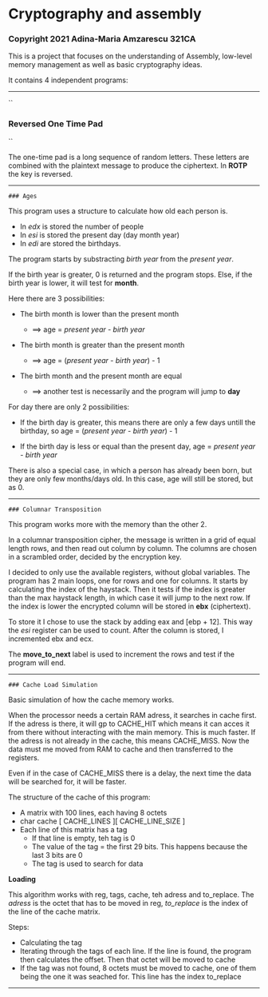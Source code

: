 # Cryptography and assembly
### Copyright 2021 Adina-Maria Amzarescu 321CA
This is a project that focuses on the understanding of Assembly, low-level memory
management as well as basic cryptography ideas.

It contains 4 independent programs:
___________________________________________________________________________________________
``
### Reversed One Time Pad
``

  The one-time pad is a long sequence of random letters. These letters are combined with
  the plaintext message to produce the ciphertext. In **ROTP** the key is
  reversed.
  
___________________________________________________________________________________________
```   
### Ages
```
  This program uses a structure to calculate how old each person is.
  
  * In _edx_ is stored the number of people
  * In _esi_ is stored the present day (day month year)
  * In _edi_ are stored the birthdays.
  
  The program starts by substracting *birth year* from the *present year*.
  
  If the birth year is greater, 0 is returned and the program stops.
  Else, if the birth year is lower, it will test for **month**.
  
  Here there are 3 possibilities:
  
  * The birth month is lower than the present month 
      * ==> age = _present year_ - _birth year_
  
  * The birth month is greater than the present month 
      * ==> age = (_present year_ - _birth year_) - 1
   
  * The birth month and the present month are equal
      * ==> another test is necessarily and the program will jump to **day**

  For day there are only 2 possibilities:
  
  * If the birth day is greater, this means there are only a few days untill
    the birthday, so age = (_present year_ - _birth year_) - 1
    
  * If the birth day is less or equal than the present day,
    age = _present year_ - _birth year_
   
  There is also a special case, in which a person has already been born, but
  they are only few months/days old. In this case, age will still be stored, but as 0.
___________________________________________________________________________________________
```  
### Columnar Transposition
```
  This program works more with the memory than the other 2.
  
  In a columnar transposition cipher, the message is written in a grid of equal length
  rows, and then read out column by column. The columns are chosen in a scrambled order, 
  decided by the encryption key.
  
  I decided to only use the available registers, without global variables. The program
  has 2 main loops, one for rows and one for columns. It starts by calculating the index
  of the haystack. Then it tests if the index is greater than the max haystack length,
  in which case it will jump to the next row. If the index is lower the encrypted column
  will be stored in **ebx** (ciphertext). 
  
  To store it I chose to use the stack by adding eax and [ebp + 12]. This way the _esi_
  register can be used to count. After the column is stored, I incremented ebx and ecx.
  
  The **move_to_next** label is used to increment the rows and test if the program will
  end.
___________________________________________________________________________________________

```  
### Cache Load Simulation
```
  Basic simulation of how the cache memory works.
  
  When the processor needs a certain RAM adress, it searches in cache first. If the
  adress is there, it will gp to CACHE_HIT which means it can acces it from there
  without interacting with the main memory. This is much faster. 
  If the adress is not already in the cache, this means CACHE_MISS. Now the data
  must me moved from RAM to cache and then transferred to the registers. 
  
  Even if in the case of CACHE_MISS there is a delay, the next time the data 
  will be searched for, it will be faster. 
  
  The structure of the cache of this program:
  
  * A matrix with 100 lines, each having 8 octets
  * char cache [ CACHE_LINES ][ CACHE_LINE_SIZE ]
  * Each line of this matrix has a tag
      * If that line is empty, teh tag is 0
      * The value of the tag = the first 29 bits.
        This happens because the last 3 bits are 0
      * The tag is used to search for data

**Loading**

This algorithm works with reg, tags, cache, teh adress and to_replace.
The *adress* is the octet that has to be moved in reg, *to_replace* is
the index of the line of the cache matrix.

Steps:

* Calculating the tag
* Iterating through the tags of each line. If the line is found,
  the program then calculates the offset. Then that octet will be
  moved to cache
* If the tag was not found, 8 octets must be moved to cache, one
  of them being the one it was seached for. This line has the index to_replace
  
___________________________________________________________________________________________
